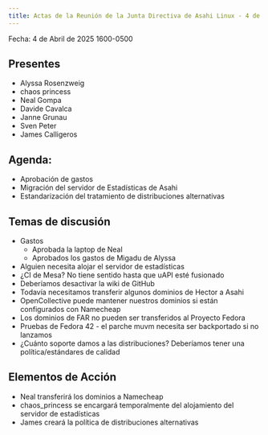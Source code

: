 ```yaml
---
title: Actas de la Reunión de la Junta Directiva de Asahi Linux - 4 de Abril de 2025
---
```


Fecha: 4 de Abril de 2025 1600-0500

## Presentes
- Alyssa Rosenzweig
- chaos princess
- Neal Gompa
- Davide Cavalca
- Janne Grunau
- Sven Peter
- James Calligeros

## Agenda:
- Aprobación de gastos
- Migración del servidor de Estadísticas de Asahi
- Estandarización del tratamiento de distribuciones alternativas

## Temas de discusión
- Gastos
    - Aprobada la laptop de Neal
    - Aprobados los gastos de Migadu de Alyssa
- Alguien necesita alojar el servidor de estadísticas
- ¿CI de Mesa? No tiene sentido hasta que uAPI esté fusionado
- Deberíamos desactivar la wiki de GitHub
- Todavía necesitamos transferir algunos dominios de Hector a Asahi
- OpenCollective puede mantener nuestros dominios si están configurados con Namecheap
- Los dominios de FAR no pueden ser transferidos al Proyecto Fedora
- Pruebas de Fedora 42 - el parche muvm necesita ser backportado si no lanzamos
- ¿Cuánto soporte damos a las distribuciones? Deberíamos tener una política/estándares de calidad

## Elementos de Acción
- Neal transferirá los dominios a Namecheap
- chaos_princess se encargará temporalmente del alojamiento del servidor de estadísticas
- James creará la política de distribuciones alternativas 